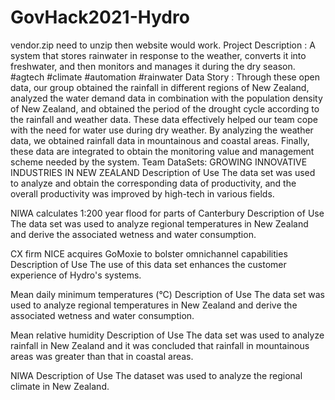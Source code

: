 # GovHack2021-Hydro
vendor.zip need to unzip then website would work.
Project Description : A system that stores rainwater in response to the weather, converts it into freshwater, and then monitors and manages it during the dry season.
#agtech #climate #automation #rainwater
Data Story : Through these open data, our group obtained the rainfall in different regions of New Zealand, analyzed the water demand data in combination with the population density of New Zealand, and obtained the period of the drought cycle according to the rainfall and weather data. These data effectively helped our team cope with the need for water use during dry weather. By analyzing the weather data, we obtained rainfall data in mountainous and coastal areas. Finally, these data are integrated to obtain the monitoring value and management scheme needed by the system.
Team DataSets:
GROWING INNOVATIVE INDUSTRIES IN NEW ZEALAND
Description of Use The data set was used to analyze and obtain the corresponding data of productivity, and the overall productivity was improved by high-tech in various fields.

NIWA calculates 1:200 year flood for parts of Canterbury
Description of Use The data set was used to analyze regional temperatures in New Zealand and derive the associated wetness and water consumption.

CX firm NICE acquires GoMoxie to bolster omnichannel capabilities
Description of Use The use of this data set enhances the customer experience of Hydro's systems.

Mean daily minimum temperatures (°C)
Description of Use The data set was used to analyze regional temperatures in New Zealand and derive the associated wetness and water consumption.

Mean relative humidity
Description of Use The data set was used to analyze rainfall in New Zealand and it was concluded that rainfall in mountainous areas was greater than that in coastal areas.

NIWA
Description of Use The dataset was used to analyze the regional climate in New Zealand.
